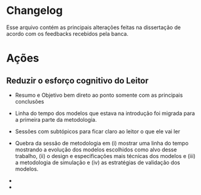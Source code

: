 # Changelog

Esse arquivo contém as principais alterações feitas na dissertação de acordo com os feedbacks recebidos pela banca.

# Ações

## Reduzir o esforço cognitivo do Leitor
- Resumo e Objetivo bem direto ao ponto somente com as principais conclusões
- Linha do tempo dos modelos que estava na introdução foi migrada para a primeira parte da metodologia.
- Sessões com subtópicos para ficar claro ao leitor o que ele vai ler
- Quebra da sessão de metodologia em (i) mostrar uma linha do tempo mostrando a evolução dos modelos escolhidos como alvo desse trabalho, (ii) o design e especificações mais técnicas dos modelos e (iii) a metodologia de simulação e (iv) as estratégias de validação dos modelos.



- 
- 